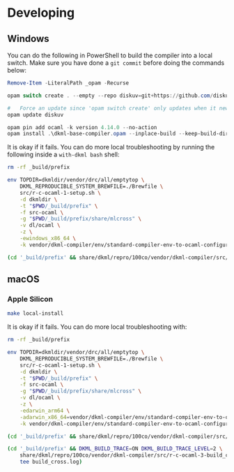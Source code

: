 # Developing

## Windows

You can do the following in PowerShell to build the compiler into a local switch. Make
sure you have done a `git commit` before doing the commands below:

```powershell
Remove-Item -LiteralPath _opam -Recurse

opam switch create . --empty --repo diskuv=git+https://github.com/diskuv/diskuv-opam-repository.git#main,default=https://opam.ocaml.org

#   Force an update since 'opam switch create' only updates when it newly registers the repository
opam update diskuv

opam pin add ocaml -k version 4.14.0 --no-action
opam install .\dkml-base-compiler.opam --inplace-build --keep-build-dir --yes
```

It is okay if it fails. You can do more local troubleshooting by running
the following inside a `with-dkml bash` shell:

```sh
rm -rf _build/prefix

env TOPDIR=dkmldir/vendor/drc/all/emptytop \
    DKML_REPRODUCIBLE_SYSTEM_BREWFILE=./Brewfile \
    src/r-c-ocaml-1-setup.sh \
    -d dkmldir \
    -t "$PWD/_build/prefix" \
    -f src-ocaml \
    -g "$PWD/_build/prefix/share/mlcross" \
    -v dl/ocaml \
    -z \
    -ewindows_x86_64 \
    -k vendor/dkml-compiler/env/standard-compiler-env-to-ocaml-configure-env.sh

(cd '_build/prefix' && share/dkml/repro/100co/vendor/dkml-compiler/src/r-c-ocaml-2-build_host-noargs.sh)
```

## macOS

### Apple Silicon

```sh
make local-install
```

It is okay if it fails. You can do more local troubleshooting with:

```sh
rm -rf _build/prefix

env TOPDIR=dkmldir/vendor/drc/all/emptytop \
    DKML_REPRODUCIBLE_SYSTEM_BREWFILE=./Brewfile \
    src/r-c-ocaml-1-setup.sh \
    -d dkmldir \
    -t "$PWD/_build/prefix" \
    -f src-ocaml \
    -g "$PWD/_build/prefix/share/mlcross" \
    -v dl/ocaml \
    -z \
    -edarwin_arm64 \
    -adarwin_x86_64=vendor/dkml-compiler/env/standard-compiler-env-to-ocaml-configure-env.sh \
    -k vendor/dkml-compiler/env/standard-compiler-env-to-ocaml-configure-env.sh

(cd '_build/prefix' && share/dkml/repro/100co/vendor/dkml-compiler/src/r-c-ocaml-2-build_host-noargs.sh)

(cd '_build/prefix' && DKML_BUILD_TRACE=ON DKML_BUILD_TRACE_LEVEL=2 \
    share/dkml/repro/100co/vendor/dkml-compiler/src/r-c-ocaml-3-build_cross-noargs.sh 2>&1 | \
    tee build_cross.log)
```